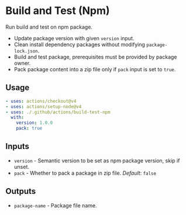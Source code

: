 # Build and Test (Npm)

Run build and test on npm package.
- Update package version with given `version` input.
- Clean install dependency packages without modifying `package-lock.json`.
- Build and test package, prerequisites must be provided by package owner.
- Pack package content into a zip file only if `pack` input is set to `true`.

## Usage

```yml
- uses: actions/checkout@v4
- uses: actions/setup-node@v4
- uses: ./.github/actions/build-test-npm
  with:
    version: 1.0.0
    pack: true
```

## Inputs

- `version` - Semantic version to be set as npm package version, skip if unset.
- `pack` - Whether to pack a package in zip file. _Default_: `false`

## Outputs

- `package-name` - Package file name.
